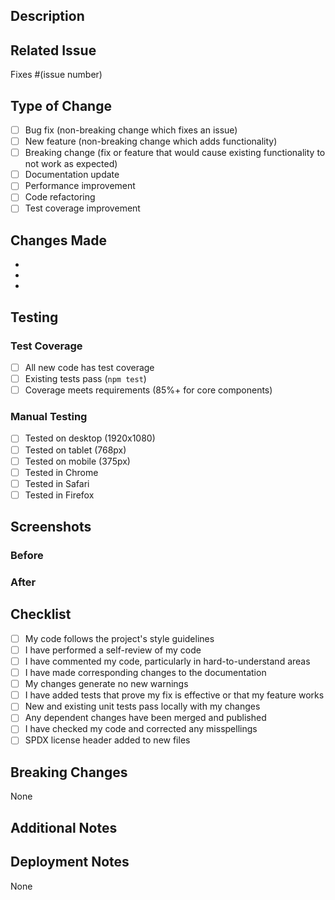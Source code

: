 ## Description

<!-- Provide a clear and concise description of your changes -->

## Related Issue

<!-- Link to the issue this PR addresses -->
Fixes #(issue number)

## Type of Change

<!-- Mark the relevant option with an 'x' -->

- [ ] Bug fix (non-breaking change which fixes an issue)
- [ ] New feature (non-breaking change which adds functionality)
- [ ] Breaking change (fix or feature that would cause existing functionality to not work as expected)
- [ ] Documentation update
- [ ] Performance improvement
- [ ] Code refactoring
- [ ] Test coverage improvement

## Changes Made

<!-- Provide a detailed list of changes -->

-
-
-

## Testing

<!-- Describe the tests you ran to verify your changes -->

### Test Coverage

- [ ] All new code has test coverage
- [ ] Existing tests pass (`npm test`)
- [ ] Coverage meets requirements (85%+ for core components)

### Manual Testing

<!-- Describe manual testing performed -->

- [ ] Tested on desktop (1920x1080)
- [ ] Tested on tablet (768px)
- [ ] Tested on mobile (375px)
- [ ] Tested in Chrome
- [ ] Tested in Safari
- [ ] Tested in Firefox

## Screenshots

<!-- If applicable, add screenshots to demonstrate the changes -->

### Before

<!-- Screenshot of before the change -->

### After

<!-- Screenshot of after the change -->

## Checklist

<!-- Mark completed items with an 'x' -->

- [ ] My code follows the project's style guidelines
- [ ] I have performed a self-review of my code
- [ ] I have commented my code, particularly in hard-to-understand areas
- [ ] I have made corresponding changes to the documentation
- [ ] My changes generate no new warnings
- [ ] I have added tests that prove my fix is effective or that my feature works
- [ ] New and existing unit tests pass locally with my changes
- [ ] Any dependent changes have been merged and published
- [ ] I have checked my code and corrected any misspellings
- [ ] SPDX license header added to new files

## Breaking Changes

<!-- If this introduces breaking changes, describe them and migration steps -->

None

## Additional Notes

<!-- Any additional information that reviewers should know -->

## Deployment Notes

<!-- Any special deployment considerations -->

None
